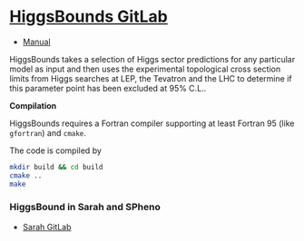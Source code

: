 # [HiggsBounds GitLab](https://gitlab.com/higgsbounds/higgsbounds)

- [Manual](https://arxiv.org/pdf/2006.06007.pdf)


HiggsBounds takes a selection of Higgs sector predictions for any particular model as input and then uses the experimental topological cross section limits from Higgs searches at LEP, the Tevatron and the LHC to determine if this parameter point has been excluded at 95% C.L..

**Compilation**

HiggsBounds requires a Fortran compiler supporting at least Fortran 95 (like `gfortran`) and `cmake`.

The code is compiled by

```bash
mkdir build && cd build
cmake ..
make
```

### HiggsBound in Sarah and SPheno
- [Sarah GitLab](https://gitlab.in2p3.fr/goodsell/sarah/-/wikis/HiggsBounds)